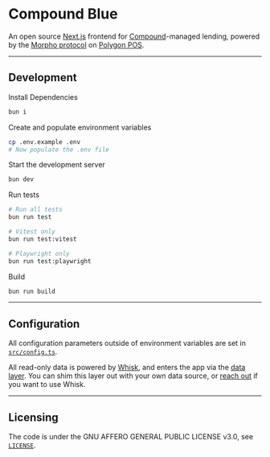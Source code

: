# Compound Blue 

An open source [Next.js](https://nextjs.org/) frontend for [Compound](https://compound.finance/)-managed lending, powered by the [Morpho protocol](https://morpho.xyz/) on [Polygon POS](https://polygon.technology/polygon-pos).

---

## Development

Install Dependencies
```bash
bun i
```

Create and populate environment variables
```bash
cp .env.example .env
# Now populate the .env file
```

Start the development server
```bash
bun dev
```

Run tests
```bash
# Run all tests
bun run test

# Vitest only
bun run test:vitest

# Playwright only
bun run test:playwright
```

Build
```bash
bun run build
```

---

## Configuration

All configuration parameters outside of environment variables are set in [`src/config.ts`](./src/config.ts). 

All read-only data is powered by [Whisk](https://www.whisk.so/), and enters the app via the [data layer](src/data/whisk). You can shim this layer out with your own data source, or [reach out](https://paperclip.xyz/contact) if you want to use Whisk.

---

## Licensing

The code is under the GNU AFFERO GENERAL PUBLIC LICENSE v3.0, see [`LICENSE`](./LICENSE).
